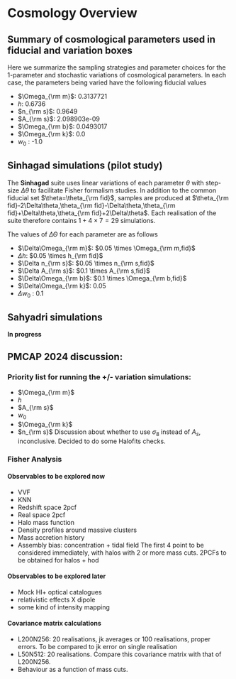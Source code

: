 
# Cosmology Overview
## Summary of cosmological parameters used in fiducial and variation boxes
Here we summarize the sampling strategies and parameter choices for the 1-parameter and stochastic variations of cosmological parameters. In each case, the parameters being varied have the following fiducial values

* $\Omega_{\rm m}$: 0.3137721
* $h$: 0.6736
* $n_{\rm s}$: 0.9649
* $A_{\rm s}$: 2.098903e-09
* $\Omega_{\rm b}$: 0.0493017
* $\Omega_{\rm k}$: 0.0
* $w_0$ : -1.0

## **Sinhagad** simulations (pilot study)
The **Sinhagad** suite uses linear variations of each parameter $\theta$ with step-size $\Delta\theta$ to facilitate Fisher formalism studies. In addition to the common fiducial set $\theta=\theta_{\rm fid}$, samples are produced at
$\theta_{\rm fid}-2\Delta\theta,\theta_{\rm fid}-\Delta\theta,\theta_{\rm fid}+\Delta\theta,\theta_{\rm fid}+2\Delta\theta$. Each realisation of the suite therefore contains $1 + 4\times 7 = 29$ simulations.

The values of $\Delta\Theta$ for each parameter are as follows

* $\Delta\Omega_{\rm m}$: $0.05 \times \Omega_{\rm m,fid}$
* $\Delta h$: $0.05 \times h_{\rm fid}$
* $\Delta n_{\rm s}$: $0.05 \times n_{\rm s,fid}$
* $\Delta A_{\rm s}$: $0.1 \times A_{\rm s,fid}$
* $\Delta\Omega_{\rm b}$: $0.1 \times \Omega_{\rm b,fid}$
* $\Delta\Omega_{\rm k}$: $0.05$
* $\Delta w_0$ : $0.1$

## **Sahyadri** simulations
**In progress**

## PMCAP 2024 discussion:
### Priority list for running the +/- variation simulations:
*  $\Omega_{\rm m}$
*  $h$
*   $A_{\rm s}$
*   $w_0$
*   $\Omega_{\rm k}$
*  $n_{\rm s}$
Discussion about whether to use $\sigma_8$ instead of $A_s$, inconclusive. Decided to do some Halofits checks.

 ### Fisher Analysis
 #### Observables to be explored now
 * VVF
 * KNN
 * Redshift space 2pcf
 * Real space 2pcf
 * Halo mass function
 * Density profiles around massive clusters
 * Mass accretion history
 * Assembly bias: concentration + tidal field
The first 4 point to be considered immediately, with halos with 2 or more mass cuts.
2PCFs to be obtained for halos + hod
 #### Observables to be explored later
 * Mock HI+ optical catalogues
 * relativistic effects X dipole
 * some kind of intensity mapping

#### Covariance matrix calculations
* L200N256: 20 realisations, jk averages or 100 realisations, proper errors. To be compared to jk error on single realisation
* L50N512: 20 realisations. Compare this covariance matrix with that of L200N256.
* Behaviour as a function of mass cuts.


